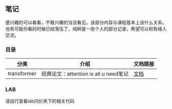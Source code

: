 ## 笔记

感兴趣的可以看看，不敢兴趣的当没看见。该部分内容与课程基本上没什么关系，也有可能你看的时候已经落伍了，纯粹是一些个人的部分记录，希望可以和有缘人交流。

### 目录

| 分类          | 介绍                             | 文档链接                  | 
|-------------|--------------------------------|-----------------------|
| transformer | 经典论文：attention is all u need笔记 | [文档](./class/决策树.pdf) |         

### LAB

请自行查看lab问价夹下的相关代码

  